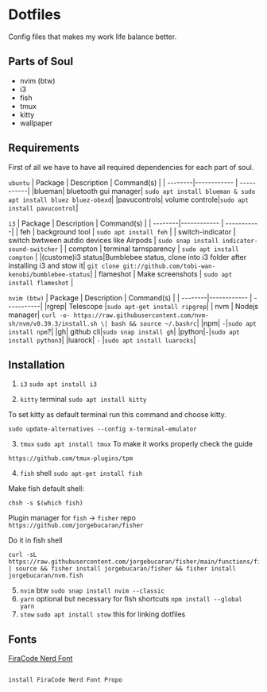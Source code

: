 # Dotfiles

Config files that makes my work life balance better.

## Parts of Soul

- nvim (btw)
- i3
- fish
- tmux
- kitty
- wallpaper

## Requirements

First of all we have to have all required dependencies for each part of soul.

`ubuntu`
| Package | Description | Command(s) |
| --------|------------ | -----------|
|blueman| bluetooth gui manager| `sudo apt install blueman & sudo apt install bluez bluez-obexd`|
|pavucontrols| volume controle|`sudo apt install pavucontrol`|

`i3`
| Package | Description | Command(s) |
| --------|------------ | -----------|
| feh | background tool | `sudo apt install feh` |
| switch-indicator | switch bwtween autdio devices like Airpods | `sudo snap install indicator-sound-switcher` |
| compton | terminal tarnsparency | `sudo apt install compton` |
|(custome)i3 status|Bumblebee status, clone into i3 folder after installing i3 and stow it| `git clone git://github.com/tobi-wan-kenobi/bumblebee-status`|
| flameshot | Make screenshots | `sudo apt install flameshot` |

`nvim (btw)`
| Package | Description | Command(s) |
| --------|------------ | -----------|
|rgrep| Telescope |`sudo apt-get install ripgrep`|
| nvm | Nodejs manager| `curl -o- https://raw.githubusercontent.com/nvm-sh/nvm/v0.39.3/install.sh \| bash && source ~/.bashrc`|
|npm| `-`|`sudo apt install npm`?|
|gh| github cli|`sudo snap install gh`|
|python|`-`|`sudo apt install python3`|
|luarock| `-` |`sudo apt install luarocks`|

## Installation

1. `i3` `sudo apt install i3`

2. `kitty` terminal
   `sudo apt install kitty`

To set kitty as default terminal run this command and choose kitty.

```
sudo update-alternatives --config x-terminal-emulator
```

3. `tmux` `sudo apt install tmux` To make it works properly check the guide

```
https://github.com/tmux-plugins/tpm
```

4. `fish` shell
   `sudo apt-get install fish`

Make fish default shell:

```
chsh -s $(which fish)
```

Plugin manager for `fish` -> `fisher` repo `https://github.com/jorgebucaran/fisher`

Do it in fish shell

```
curl -sL https://raw.githubusercontent.com/jorgebucaran/fisher/main/functions/fisher.fish | source && fisher install jorgebucaran/fisher && fisher install jorgebucaran/nvm.fish
```

5. `nvim` btw `sudo snap install nvim --classic`
6. `yarn` optional but necessary for fish shortcuts `npm install --global yarn`
7. `stow` `sudo apt install stow` this for linking dotfiles

## Fonts

[FiraCode Nerd Font](https://www.nerdfonts.com/font-downloads)

```

install FiraCode Nerd Font Propo
```
